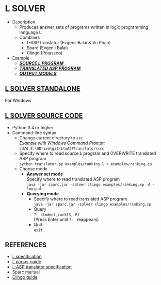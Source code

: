 # L SOLVER
- Description
  - Produces answer sets of programs written in logic programming language L
  - Combines
    - L-ASP translator (Evgenii Balai & Vu Phan)
    - Sparc (Evgenii Balai)
    - Clingo (Potassco)
- Example
  - [**_SOURCE L PROGRAM_**][.l]
  - [**_TRANSLATED ASP PROGRAM_**][.sp]
  - [**_OUTPUT MODELS_**][.txt]

## [L SOLVER STANDALONE][exe]
For Windows

## [L SOLVER SOURCE CODE][py]
- Python 3.4 or higher
- Command-line syntax
  - Change current directory to `src`  
    *Example with Windows Command Prompt:*  
    `cd/d E:\GDrive\git\LtoASPtranslator\src`
  - Specify where to read source L program and OVERWRITE translated ASP program  
    `python translator.py examples/ranking.l > examples/ranking.sp`
  - Choose mode
    - **Answer set mode**  
      Specify where to read translated ASP program  
      `java -jar sparc.jar -solver clingo examples/ranking.sp -A -loutput`
    - **Querying mode**  
      - Specify where to read translated ASP program  
        `java -jar sparc.jar -solver clingo examples/ranking.sp`
      - Query  
        `?- student_rank(S, R)`  
        (Press Enter until `?- ` reappears)
      - Quit  
        `exit`

## REFERENCES
- [L specification][L]
- [L parser guide][parser]
- [L-ASP translator specification][translator]
- [Sparc manual][Sparc]
- [Clingo guide][Clingo]

[.l]: https://github.com/iensen/LtoASPtranslator/blob/master/src/examples/ranking.l
[.sp]: https://github.com/iensen/LtoASPtranslator/blob/master/src/examples/ranking.sp
[.txt]: https://github.com/iensen/LtoASPtranslator/blob/master/src/examples/ranking.txt
[exe]: https://github.com/iensen/LtoASPtranslator/blob/master/Lsolver.zip?raw=true
[py]: https://github.com/iensen/LtoASPtranslator/blob/master/src.zip?raw=true
[L]: https://github.com/iensen/LtoASPtranslator/blob/master/Lspec/Lspec.pdf
[parser]: https://github.com/iensen/LtoASPtranslator/blob/master/docs/Lparser_guide.md
[translator]: https://github.com/iensen/LtoASPtranslator/blob/master/docs/translator_spec.md
[Sparc]: https://github.com/iensen/sparc/blob/master/User_Manual/Sparc_Manual.pdf
[Clingo]: http://sourceforge.net/projects/potassco/files/guide/2.0/guide-2.0.pdf
